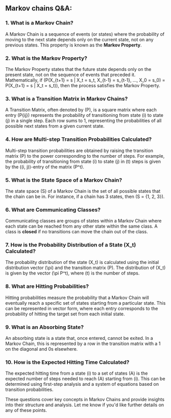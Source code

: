 ## **Markov chains Q&A:**

### 1. **What is a Markov Chain?**
   A Markov Chain is a sequence of events (or states) where the probability of moving to the next state depends only on the current state, not on any previous states. This property is known as the **Markov Property**.

### 2. **What is the Markov Property?**
   The Markov Property states that the future state depends only on the present state, not on the sequence of events that preceded it. Mathematically, if \(P(X_{t+1} = s | X_t = s_t, X_{t-1} = s_{t-1}, ..., X_0 = s_0) = P(X_{t+1} = s | X_t = s_t)\), then the process satisfies the Markov Property.

### 3. **What is a Transition Matrix in Markov Chains?**
   A Transition Matrix, often denoted by \(P\), is a square matrix where each entry \(P{ij}\) represents the probability of transitioning from state \(i\) to state \(j\) in a single step. Each row sums to 1, representing the probabilities of all possible next states from a given current state.

### 4. **How are Multi-step Transition Probabilities Calculated?**
   Multi-step transition probabilities are obtained by raising the transition matrix \(P\) to the power corresponding to the number of steps. For example, the probability of transitioning from state \(i\) to state \(j\) in \(t\) steps is given by the \((i, j)\)-entry of the matrix \(P^t\).

### 5. **What is the State Space of a Markov Chain?**
   The state space \(S\) of a Markov Chain is the set of all possible states that the chain can be in. For instance, if a chain has 3 states, then \(S = \{1, 2, 3\}\).

### 6. **What are Communicating Classes?**
   Communicating classes are groups of states within a Markov Chain where each state can be reached from any other state within the same class. A class is **closed** if no transitions can move the chain out of the class.

### 7. **How is the Probability Distribution of a State \(X_t\) Calculated?**
   The probability distribution of the state \(X_t\) is calculated using the initial distribution vector \(\pi\) and the transition matrix \(P\). The distribution of \(X_t\) is given by the vector \(\pi P^t\), where \(t\) is the number of steps.

### 8. **What are Hitting Probabilities?**
   Hitting probabilities measure the probability that a Markov Chain will eventually reach a specific set of states starting from a particular state. This can be represented in vector form, where each entry corresponds to the probability of hitting the target set from each initial state.

### 9. **What is an Absorbing State?**
   An absorbing state is a state that, once entered, cannot be exited. In a Markov Chain, this is represented by a row in the transition matrix with a 1 on the diagonal and 0s elsewhere.

### 10. **How is the Expected Hitting Time Calculated?**
   The expected hitting time from a state \(i\) to a set of states \(A\) is the expected number of steps needed to reach \(A\) starting from \(i\). This can be determined using first-step analysis and a system of equations based on transition probabilities.

These questions cover key concepts in Markov Chains and provide insights into their structure and analysis. Let me know if you'd like further details on any of these points.
